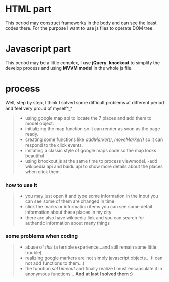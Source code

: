 HTML part
=========
This period may construct frameworks in the body and can see the least codes there. For the purpose I want to use js files to operate DOM tree.

Javascript part
=============
This period may be a little complex, I use **jQuery**, **knockout** to simplify the develop process and using **MVVM model** in the whole js file.

process
=============
Well, step by step, I think I solved some difficult problems at different period and feel very proud of myself^_^
>- using google map api to locate the 7 places and add them to model object.
>- initializing the map function so it can render as soon as the page ready.
>- creating some functions like _addMarker()_, _moveMarker()_ so it can respond to the click events.
>- imitating a classic style of google maps code so the map looks beautiful
>- using knockout.js at the same time to process viewmodel.
>-add wikipedia api and baidu api to show more details about the places when click them.

### how to use it
>- you may just open it and type some information in the input you can see some of them are changed in time
>- click the marks or information items you can see some detail information about these places in my city
>- there are also have wikipedia link and you can search for authentic information about many things

### some problems when coding
>- abuse of _this_ (a terrible experience...and still remain some little trouble)
>- realizing google markers are not simply javascript objects... (I can not add functions to them...)
>- the function _setTimeout_ and finally realize I must encapsulate it in anonymous functions...
>**And at last I solved them :)**